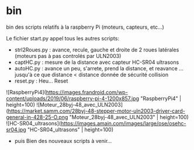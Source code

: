 # bin
bin des scripts relatifs à la raspberry Pi (moteurs, capteurs, etc...)

Le fichier start.py appel tous les autres scripts:
-	strl2Roues.py 	: avance, recule, gauche et droite de 2 roues latérales (moteurs pas à pas controlés par ULN2003)
-	captHC.py 	: mesure de la distance avec capteur HC-SR04 ultrasons
-	autoHC.py	: avance un peu, s'arrete, prend la distance, et reavance ... jusqu'à ce que distance < distance donnée de sécurité collision
-	reset.py	: Heu... Reset

![RaspberryPi4](https://images.frandroid.com/wp-content/uploads/2019/06/raspberry-pi-4-1200x857.jpg "RaspberryPi4" | height=100)
![Moteur_28byj-48_avec_ULN2003](https://market.samm.com/28byj-48-stepper-motor-uln2003-driver-card-general-in-428-25-O.png "Moteur_28byj-48_avec_ULN2003" | height=100)
![HC-SR04_ultrasons](https://images.amain.com/images/large/ose/osehc-sr04.jpg "HC-SR04_ultrasons" | height=100)

* puis Bien des nouveaux scripts à venir...
